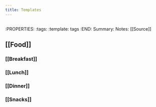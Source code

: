```yaml
---
title: Templates
---
```


## 
:PROPERTIES:
:tags: 
:template: tags
:END:
Summary:
Notes:
[[Source]]
## [[Food]]
### [[Breakfast]]
####
### [[Lunch]]
####
### [[Dinner]]
####
### [[Snacks]]
####
##
